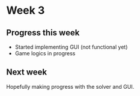 # Week 3

## Progress this week

* Started implementing GUI (not functional yet)
* Game logics in progress

## Next week
Hopefully making progress with the solver and GUI.
